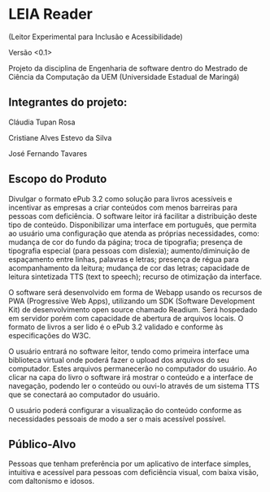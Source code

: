 # LEIA Reader
(Leitor Experimental para Inclusão e Acessibilidade)

Versão <0.1>
 
Projeto da disciplina de Engenharia de software dentro do Mestrado de Ciência da Computação da UEM (Universidade Estadual de Maringá)

## Integrantes do projeto: 

Cláudia Tupan Rosa

Cristiane Alves Estevo da Silva

José Fernando Tavares


## Escopo do Produto

Divulgar o formato ePub 3.2 como solução para livros acessíveis e incentivar as empresas a criar conteúdos com menos barreiras para pessoas com deficiência. O software leitor irá facilitar a distribuição deste tipo de conteúdo.
Disponibilizar uma interface em português, que permita ao usuário uma configuração que atenda as próprias necessidades, como: mudança de cor do fundo da página; troca de tipografia; presença de tipografia especial (para pessoas com dislexia); aumento/diminuição de espaçamento entre linhas, palavras e letras; presença de régua para acompanhamento da leitura; mudança de cor das letras; capacidade de leitura sintetizada TTS (text to speech); recurso de otimização da interface.

O software será desenvolvido em forma de Webapp usando os recursos de PWA (Progressive Web Apps), utilizando um SDK (Software Development Kit) de desenvolvimento open source chamado Readium. Será hospedado em servidor porém com capacidade de abertura de arquivos locais. O formato de livros a ser lido é o ePub 3.2 validado e conforme às especificações do W3C.

O usuário entrará no software leitor, tendo como primeira interface uma biblioteca virtual onde poderá fazer o upload dos arquivos do seu computador. Estes arquivos permanecerão no computador do usuário. Ao clicar na capa do livro o software irá mostrar o conteúdo e a interface de navegação, podendo ler o conteúdo ou ouvi-lo através de um sistema TTS que se conectará ao computador do usuário. 

O usuário poderá configurar a visualização do conteúdo conforme as necessidades pessoais de modo a ser o mais acessível possível.

## Público-Alvo

Pessoas que tenham preferência por um aplicativo de interface simples, intuitiva e acessível para pessoas com deficiência visual, com baixa visão, com daltonismo e idosos.




